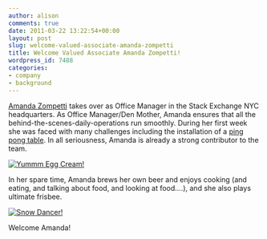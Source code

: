 ```yaml
---
author: alison
comments: true
date: 2011-03-22 13:22:54+00:00
layout: post
slug: welcome-valued-associate-amanda-zompetti
title: Welcome Valued Associate Amanda Zompetti!
wordpress_id: 7488
categories:
- company
- background
---
```


[Amanda Zompetti](http://stackoverflow.com/users/643152/zomp626) takes over as Office Manager in the Stack Exchange NYC headquarters. As Office Manager/Den Mother, Amanda ensures that all the behind-the-scenes-daily-operations run smoothly. During her first week she was faced with many challenges including the installation of a [ping pong table](http://yfrog.com/gzwg6qpj). In all seriousness, Amanda is already a strong contributor to the team.

[![Yummm Egg Cream!](http://blog.stackoverflow.com/wp-content/uploads/egg-cream-e1300723988366.jpg)](http://blog.stackoverflow.com/wp-content/uploads/egg-cream.jpg)

In her spare time, Amanda brews her own beer and enjoys cooking (and eating, and talking about food, and looking at food....), and she also plays ultimate frisbee.

[![Snow Dancer!](http://blog.stackoverflow.com/wp-content/uploads/Snow-e1300724047624.jpg)](http://blog.stackoverflow.com/wp-content/uploads/Snow.jpg)





Welcome Amanda!









